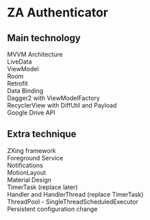 # ZA Authenticator

## Main technology  
MVVM Architecture  
LiveData  
ViewModel  
Room  
Retrofit  
Data Binding  
Dagger2 with ViewModelFactory  
RecyclerView with DiffUtil and Payload  
Google Drive API

## Extra technique  
ZXing framework  
Foreground Service  
Notifications    
MotionLayout  
Material Design  
TimerTask (replace later)  
Handler and HandlerThread (replace TimerTask)  
ThreadPool - SingleThreadScheduledExecutor  
Persistent configuration change  
